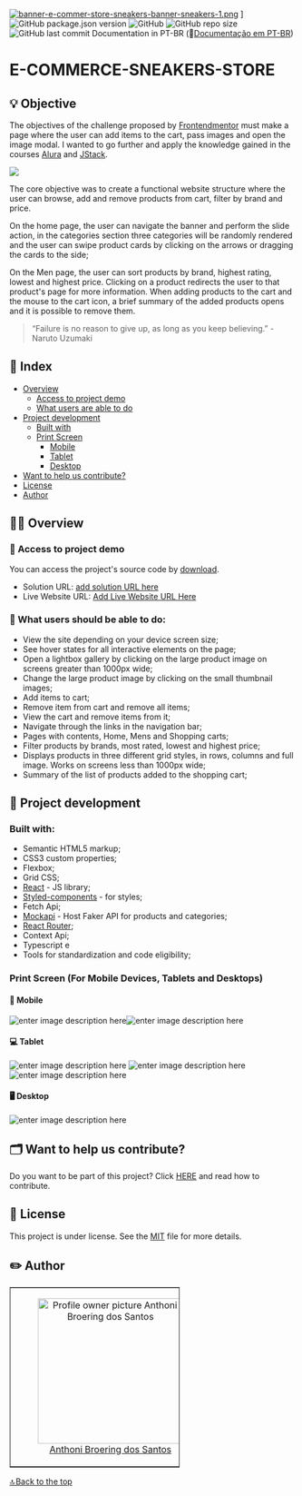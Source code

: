 
[![banner-e-commer-store-sneakers-banner-sneakers-1.png](https://i.postimg.cc/JhcLWWWf/banner-e-commer-store-sneakers-banner-sneakers-1.png)](https://postimg.cc/7C6cgdh9)
] 
![GitHub package.json version](https://img.shields.io/github/package-json/v/anthonibs/e-commerce-sneakers-store?color=green&label=version) ![GitHub](https://img.shields.io/github/license/anthonibs/e-commerce-sneakers-store?color=green) ![GitHub repo size](https://img.shields.io/github/repo-size/anthonibs/e-commerce-sneakers-store?color=green)  ![GitHub last commit](https://img.shields.io/github/last-commit/anthonibs/e-commerce-sneakers-store?color=green)
Documentation in PT-BR (📃[Documentação em PT-BR](https://github.com/anthonibs/e-commerce-sneakers-store/blob/main/README-PT-BR.md))

# E-COMMERCE-SNEAKERS-STORE  

## 💡 Objective

The objectives of the challenge proposed by [Frontendmentor](https://www.frontendmentor.io/challenges/ecommerce-product-page-UPsZ9MJp6) must make a page where the user can add items to the cart, pass images and open the image modal. I wanted to go further and apply the knowledge gained in the courses  [Alura](https://www.alura.com.br/) and [JStack](https://jstack.com.br/).

![](https://lh6.googleusercontent.com/h71WFvfWgPxGHr2IKIPdizeSbFeWqPHuiqg5glrvBmX6ksdKdKhVt23xydxWhHqjlPWIZtMiT1AyN9QclPbOROvQ_V8JJoSCeurpdQJWNVULlKkE8LmgcvyQ3QRqa9ZX2BP8mS1XlhLf41mpD5p0FkU)

The core objective was to create a functional website structure where the user can browse, add and remove products from cart, filter by brand and price.

On the home page, the user can navigate the banner and perform the slide action, in the categories section three categories will be randomly rendered and the user can swipe product cards by clicking on the arrows or dragging the cards to the side;

On the Men page, the user can sort products by brand, highest rating, lowest and highest price. Clicking on a product redirects the user to that product's page for more information. When adding products to the cart and the mouse to the cart icon, a brief summary of the added products opens and it is possible to remove them.

> “Failure is no reason to give up, as long as you keep believing.” - Naruto Uzumaki

## 📑 Index

-   [Overview](#👨‍💻-overview)
	- [Access to project demo](#🔗-access-to-project-demo)
	- [What users are able to do](#🧞-what-users-should-be-able-to-do)
- [Project development](#🚀-project-development)
    -   [ Built with](#built-with)
    -   [Print Screen](#print-screen-for-mobile-devices-tablets-and-desktops)
	    - [Mobile](#📱-mobile)
	    - [Tablet](#💻-tablet)
	    - [Desktop](#🖥️-desktop)
 - [Want to help us contribute?](#🗂️-want-to-help-us-contribute)
 - [License](#📙-license)
-  [Author](#✏️-author)


## 👨‍💻 Overview

### 🔗 Access to project demo

You can access the project's source code by [download](https://github.com/anthonibs/e-commerce-sneakers-store/archive/refs/heads/main.zip).

- Solution URL: [add solution URL here](https://www.frontendmentor.io/challenges/ecommerce-product-page-UPsZ9MJp6)
- Live Website URL: [Add Live Website URL Here](https://e-commerce-sneakers-store.vercel.app/)

### 🧞 What users should be able to do:

-   View the site depending on your device screen size;
-   See hover states for all interactive elements on the page;
-   Open a lightbox gallery by clicking on the large product image on screens greater than 1000px wide;
-   Change the large product image by clicking on the small thumbnail images;
-   Add items to cart;
- Remove item from cart and remove all items;
-   View the cart and remove items from it;
- Navigate through the links in the navigation bar;
- Pages with contents, Home, Mens and Shopping carts;
- Filter products by brands, most rated, lowest and highest price;
- Displays products in three different grid styles, in rows, columns and full image. Works on screens less than 1000px wide;
- Summary of the list of products added to the shopping cart;

## 🚀 Project development
### Built with:

-   Semantic HTML5 markup;
-   CSS3 custom properties;
-   Flexbox;
-   Grid CSS;
-   [React](https://reactjs.org/) - JS library;
-   [Styled-components](https://styled-components.com/) - for styles;
-   Fetch Api;
- [Mockapi](https://mockapi.io/) - Host Faker API for products and categories;
-	[React Router](https://reactrouter.com/en/main);
-	Context Api;
-  Typescript e
- Tools for standardization and code eligibility;


### Print Screen (For Mobile Devices, Tablets and Desktops)
#### 📱 Mobile
![enter image description here](https://i.postimg.cc/rm18XLYq/Captura-de-tela-de-2023-02-13-23-30-03.png)![enter image description here](https://i.postimg.cc/4dkJS3P8/Captura-de-tela-de-2023-02-13-23-30-38.png)
<br/>
#### 💻 Tablet
![enter image description here](https://i.postimg.cc/yNBKmG85/Captura-de-tela-de-2023-02-13-23-43-12.png)
![enter image description here](https://i.postimg.cc/JzjmB8MZ/Captura-de-tela-de-2023-02-13-23-43-57.png)
![enter image description here](https://i.postimg.cc/ncypzrbn/Captura-de-tela-de-2023-02-13-23-44-47.png)
<br/>

#### 🖥️ Desktop
![enter image description here](https://i.postimg.cc/28bCrvtH/Captura-de-tela-de-2023-02-13-23-45-41.png)

## 🗂️ Want to help us contribute?

Do you want to be part of this project? Click [HERE](https://github.com/anthonibs/e-commerce-sneakers-store/blob/main/CONTRIBUTING.md) and read how to contribute.

## 📙 License

This project is under license. See the [MIT](https://github.com/anthonibs/e-commerce-sneakers-store/blob/main/LICENSE) file for more details.

## ✏️ Author
<table border="1" cellpadding="1" cellspacing="1" style="width:300px">
	<tbody>
		<tr>
			<td>
			<div style="text-align:center">
			<figure class="image" style="display:inline-block"><img alt="Profile owner picture Anthoni Broering dos Santos" height="256" src="https://avatars.githubusercontent.com/u/77931577?v=4" width="256" />
			<figcaption><a href="https://github.com/anthonibs">Anthoni Broering dos Santos</a></figcaption>
			</figure>
			</div>
			</td>
		</tr>
	</tbody>
</table>



[🔝 Back to the top](#e-commerce-sneakers-store)